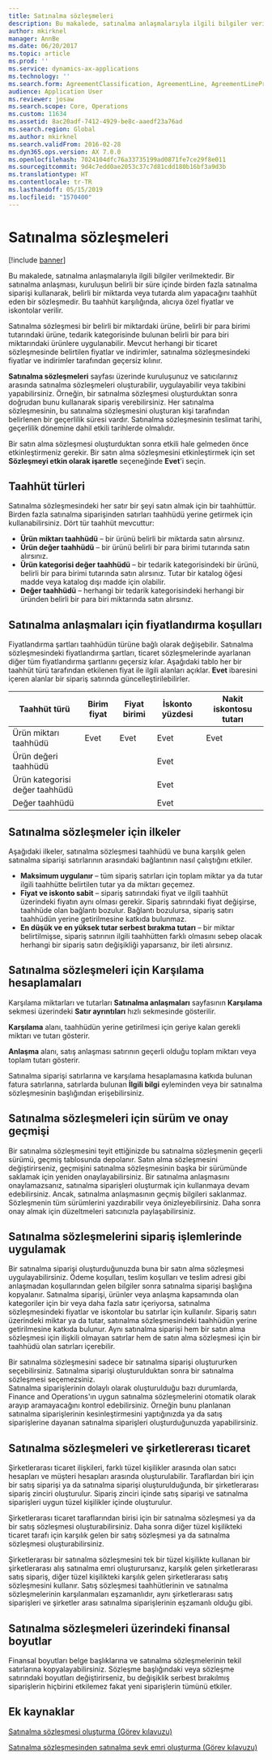 ```yaml
---
title: Satınalma sözleşmeleri
description: Bu makalede, satınalma anlaşmalarıyla ilgili bilgiler verilmektedir. Bir satınalma anlaşması, kuruluşun belirli bir süre içinde birden fazla satınalma siparişi kullanarak, belirli bir miktarda veya tutarda alım yapacağını taahhüt eden bir sözleşmedir. Bu taahhüt karşılığında, alıcıya özel fiyatlar ve iskontolar verilir.
author: mkirknel
manager: AnnBe
ms.date: 06/20/2017
ms.topic: article
ms.prod: ''
ms.service: dynamics-ax-applications
ms.technology: ''
ms.search.form: AgreementClassification, AgreementLine, AgreementLinePrompt, PurchAgreement, PurchAgreementCreate, PurchAgreementGenerateReleaseOrder, PurchAgreementHistory, PurchAgreementInvoiceJournal
audience: Application User
ms.reviewer: josaw
ms.search.scope: Core, Operations
ms.custom: 11634
ms.assetid: 8ac20adf-7412-4929-be8c-aaedf23a76ad
ms.search.region: Global
ms.author: mkirknel
ms.search.validFrom: 2016-02-28
ms.dyn365.ops.version: AX 7.0.0
ms.openlocfilehash: 7024104dfc76a33735199ad0871fe7ce29f8e011
ms.sourcegitcommit: 9d4c7edd0ae2053c37c7d81cdd180b16bf3a9d3b
ms.translationtype: HT
ms.contentlocale: tr-TR
ms.lasthandoff: 05/15/2019
ms.locfileid: "1570400"
---
```

# <a name="purchase-agreements"></a>Satınalma sözleşmeleri

[!include [banner](../includes/banner.md)]

Bu makalede, satınalma anlaşmalarıyla ilgili bilgiler verilmektedir. Bir satınalma anlaşması, kuruluşun belirli bir süre içinde birden fazla satınalma siparişi kullanarak, belirli bir miktarda veya tutarda alım yapacağını taahhüt eden bir sözleşmedir. Bu taahhüt karşılığında, alıcıya özel fiyatlar ve iskontolar verilir. 

Satınalma sözleşmesi bir belirli bir miktardaki ürüne, belirli bir para birimi tutarındaki ürüne, tedarik kategorisinde bulunan belirli bir para biri miktarındaki ürünlere uygulanabilir. Mevcut herhangi bir ticaret sözleşmesinde belirtilen fiyatlar ve indirimler, satınalma sözleşmesindeki fiyatlar ve indirimler tarafından geçersiz kılınır.  

**Satınalma sözleşmeleri** sayfası üzerinde kuruluşunuz ve satıcılarınız arasında satınalma sözleşmeleri oluşturabilir, uygulayabilir veya takibini yapabilirsiniz. Örneğin, bir satınalma sözleşmesi oluşturduktan sonra doğrudan bunu kullanarak sipariş verebilirsiniz. Her satınalma sözleşmesinin, bu satınalma sözleşmesini oluşturan kişi tarafından belirlenen bir geçerlilik süresi vardır. Satınalma sözleşmesinin teslimat tarihi, geçerlilik dönemine dahil etkili tarihlerde olmalıdır.  

Bir satın alma sözleşmesi oluşturduktan sonra etkili hale gelmeden önce etkinleştirmeniz gerekir. Bir satın alma sözleşmesini etkinleştirmek için set **Sözleşmeyi etkin olarak işaretle** seçeneğinde **Evet**'i seçin.

## <a name="commitment-types"></a>Taahhüt türleri
Satınalma sözleşmesindeki her satır bir şeyi satın almak için bir taahhüttür. Birden fazla satınalma siparişinden satırları taahhüdü yerine getirmek için kullanabilirsiniz. Dört tür taahhüt mevcuttur:

-   **Ürün miktarı taahhüdü** – bir ürünü belirli bir miktarda satın alırsınız.
-   **Ürün değer taahhüdü** – bir ürünü belirli bir para birimi tutarında satın alırsınız.
-   **Ürün kategorisi değer taahhüdü** – bir tedarik kategorisindeki bir ürünü, belirli bir para birimi tutarında satın alırsınız. Tutar bir katalog öğesi madde veya katalog dışı madde için olabilir.
-   **Değer taahhüdü** – herhangi bir tedarik kategorisindeki herhangi bir üründen belirli bir para biri miktarında satın alırsınız.

## <a name="pricing-terms-for-purchase-agreements"></a>Satınalma anlaşmaları için fiyatlandırma koşulları
Fiyatlandırma şartları taahhüdün türüne bağlı olarak değişebilir. Satınalma sözleşmesindeki fiyatlandırma şartları, ticaret sözleşmelerinde ayarlanan diğer tüm fiyatlandırma şartlarını geçersiz kılar. Aşağıdaki tablo her bir taahhüt türü tarafından etkilenen fiyat ile ilgili alanları açıklar. **Evet** ibaresini içeren alanlar bir sipariş satırında güncelleştirilebilirler.

| Taahhüt türü                   | Birim fiyat | Fiyat birimi | İskonto yüzdesi | Nakit iskontosu tutarı |
|-----------------------------------|------------|------------|------------------|----------------------|
| Ürün miktarı taahhüdü       | Evet        | Evet        | Evet              | Evet                  |
| Ürün değeri taahhüdü          |            |            | Evet              |                      |
| Ürün kategorisi değer taahhüdü |            |            | Evet              |                      |
| Değer taahhüdü                  |            |            | Evet              |                      |

## <a name="policies-for-purchase-agreements"></a>Satınalma sözleşmeler için ilkeler
Aşağıdaki ilkeler, satınalma sözleşmesi taahhüdü ve buna karşılık gelen satınalma siparişi satırlarının arasındaki bağlantının nasıl çalıştığını etkiler.

-   **Maksimum uygulanır** – tüm sipariş satırları için toplam miktar ya da tutar ilgili taahhütte belirtilen tutar ya da miktarı geçemez.
-   **Fiyat ve iskonto sabit** – sipariş satırındaki fiyat ve ilgili taahhüt üzerindeki fiyatın aynı olması gerekir. Sipariş satırındaki fiyat değişirse, taahhüde olan bağlantı bozulur. Bağlantı bozulursa, sipariş satırı taahhüdün yerine getirilmesine katkıda bulunmaz.
-   **En düşük ve en yüksek tutar serbest bırakma tutarı** – bir miktar belirtilmişse, sipariş satırının ilgili taahhütten farklı olmasını sebep olacak herhangi bir sipariş satırı değişikliği yaparsanız, bir ileti alırsınız.

## <a name="fulfillment-calculations-for-purchase-agreements"></a>Satınalma sözleşmeleri için Karşılama hesaplamaları
Karşılama miktarları ve tutarları **Satınalma anlaşmaları** sayfasının **Karşılama** sekmesi üzerindeki **Satır ayrıntıları** hızlı sekmesinde gösterilir.  

**Karşılama** alanı, taahhüdün yerine getirilmesi için geriye kalan gerekli miktarı ve tutarı gösterir.  

**Anlaşma** alanı, satış anlaşması satırının geçerli olduğu toplam miktarı veya toplam tutarı gösterir.  

Satınalma siparişi satırlarına ve karşılama hesaplamasına katkıda bulunan fatura satırlarına, satırlarda bulunan **İlgili bilgi** eyleminden veya bir satınalma sözleşmesinin başlığından erişebilirsiniz.

## <a name="confirmations-and-version-history-for-purchase-agreements"></a>Satınalma sözleşmeleri için sürüm ve onay geçmişi
Bir satınalma sözleşmesini teyit ettiğinizde bu satınalma sözleşmenin geçerli sürümü, geçmiş tablosunda depolanır. Satın alma sözleşmesini değiştirirseniz, geçmişini satınalma sözleşmesinin başka bir sürümünde saklamak için yeniden onaylayabilirsiniz. Bir satınalma anlaşmasını onaylamazsanız, satınalma siparişleri oluşturmak için kullanmaya devam edebilirsiniz. Ancak, satınalma anlaşmasının geçmiş bilgileri saklanmaz. Sözleşmenin tüm sürümlerini yazdırabilir veya önizleyebilirsiniz. Daha sonra onay almak için düzeltmeleri satıcınızla paylaşabilirsiniz.

## <a name="applying-purchase-agreements-in-the-ordering-process"></a>Satınalma sözleşmelerini sipariş işlemlerinde uygulamak
Bir satınalma siparişi oluşturduğunuzda buna bir satın alma sözleşmesi uygulayabilirsiniz. Ödeme koşulları, teslim koşulları ve teslim adresi gibi anlaşmadan koşullarından gelen bilgiler sonra satınalma siparişi başlığına kopyalanır. Satınalma siparişi, ürünler veya anlaşma kapsamında olan kategoriler için bir veya daha fazla satır içeriyorsa, satınalma sözleşmesindeki fiyatlar ve iskontolar bu satırlar için kullanılır. Sipariş satırı üzerindeki miktar ya da tutar, satınalma sözleşmesindeki taahhüdün yerine getirilmesine katkıda bulunur. Aynı satınalma siparişi hem bir satın alma sözleşmesi için ilişkili olmayan satırlar hem de satın alma sözleşmesi için bir taahhüdü olan satırları içerebilir.  

Bir satınalma sözleşmesini sadece bir satınalma siparişi oluştururken seçebilirsiniz. Satınalma siparişi oluşturulduktan sonra bir satınalma sözleşmesi seçemezsiniz.  
Satınalma siparişlerinin dolaylı olarak oluşturulduğu bazı durumlarda, Finance and Operations'ın uygun satınalma sözleşmelerini otomatik olarak arayıp aramayacağını kontrol edebilirsiniz. Örneğin bunu planlanan satınalma siparişlerinin kesinleştirmesini yaptığınızda ya da satış siparişlerine dayanan satınalma siparişleri oluşturduğunuzda yapabilirsiniz.

## <a name="purchase-agreements-and-intercompany-trade"></a>Satınalma sözleşmeleri ve şirketlererası ticaret
Şirketlerarası ticaret ilişkileri, farklı tüzel kişilikler arasında olan satıcı hesapları ve müşteri hesapları arasında oluşturulabilir. Taraflardan biri için bir satış siparişi ya da satınalma siparişi oluşturulduğunda, bir şirketlerarası sipariş zinciri oluşturulur. Sipariş zinciri içinde satış siparişi ve satınalma siparişleri uygun tüzel kişilikler içinde oluşturulur.  

Şirketlerarası ticaret taraflarından birisi için bir satınalma sözleşmesi ya da bir satış sözleşmesi oluşturabilirsiniz. Daha sonra diğer tüzel kişilikteki ticaret tarafı için karşılık gelen bir satış sözleşmesi ya da satınalma sözleşmesi oluşturabilirsiniz.  

Şirketlerarası bir satınalma sözleşmesini tek bir tüzel kişilikte kullanan bir şirketlerarası alış satınalma emri oluşturursanız, karşılık gelen şirketlerarası satış sipariş, diğer tüzel kişilikteki karşılık gelen şirketlerarası satış sözleşmesini kullanır. Satış sözleşmesi taahhütlerinin ve satınalma sözleşmelerinin karşılanmaları eşzamanlıdır, aynı şirketlerarası satış siparişleri ve şirketler arası satınalma siparişlerinin eşzamanlı olduğu gibi.

## <a name="financial-dimensions-on-purchase-agreements"></a>Satınalma sözleşmeleri üzerindeki finansal boyutlar
Finansal boyutları belge başlıklarına ve satınalma sözleşmelerinin tekil satırlarına kopyalayabilirsiniz. Sözleşme başlığındaki veya sözleşme satırındaki boyutları değiştirirseniz, bu değişiklik serbest bırakılmış siparişlerin hiçbirini etkilemez fakat yeni siparişlerin tümünü etkiler.

<a name="additional-resources"></a>Ek kaynaklar
--------

[Satınalma sözleşmesi oluşturma (Görev kılavuzu)](tasks/create-purchase-agreement.md)

[Satınalma sözleşmesinden satınalma sevk emri oluşturma (Görev kılavuzu)](tasks/create-purchase-release-order-purchase-agreement.md)



